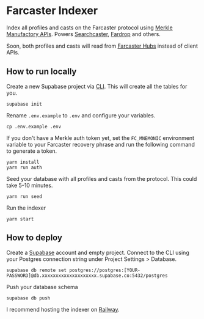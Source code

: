# Farcaster Indexer

Index all profiles and casts on the Farcaster protocol using [Merkle Manufactory APIs](https://api.farcaster.xyz/docs). Powers [Searchcaster](https://searchcaster.xyz/), [Fardrop](https://fardrop.xyz/) and others.

Soon, both profiles and casts will read from [Farcaster Hubs](https://github.com/farcasterxyz/hub) instead of client APIs.

## How to run locally

Create a new Supabase project via [CLI](https://supabase.com/docs/reference/cli). This will create all the tables for you.

```
supabase init
```

Rename `.env.example` to `.env` and configure your variables.

```
cp .env.example .env
```

If you don't have a Merkle auth token yet, set the `FC_MNEMONIC` environment variable to your Farcaster recovery phrase and run the following command to generate a token.

```
yarn install
yarn run auth
```

Seed your database with all profiles and casts from the protocol. This could take 5-10 minutes.

```
yarn run seed
```

Run the indexer

```
yarn start
```

## How to deploy

Create a [Supabase](https://supabase.com/) account and empty project. Connect to the CLI using your Postgres connection string under Project Settings > Database.

```
supabase db remote set postgres://postgres:[YOUR-PASSWORD]@db.xxxxxxxxxxxxxxxxxxxx.supabase.co:5432/postgres
```

Push your database schema

```
supabase db push
```

I recommend hosting the indexer on [Railway](https://railway.app?referralCode=ONtqGs).
